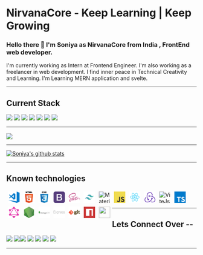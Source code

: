 # NirvanaCore - Keep Learning | Keep Growing

### Hello there 👋 I'm Soniya as NirvanaCore from India , FrontEnd web developer.

I'm currently working as Intern at Frontend Engineer. I'm also working as a
freelancer in web development. I find inner peace in Technical Creativity and
Learning. I'm Learning MERN application and svelte.

---

## Current Stack

<img src="https://img.shields.io/badge/HTML5-E34F26?logo=HTML5&logoColor=white&style=for-the-badge">
<img src="https://img.shields.io/badge/CSS3-1572B6?logo=CSS3&logoColor=white&style=for-the-badge">
<img src="https://img.shields.io/badge/JavaScript-F7DF1E?logo=JavaScript&logoColor=black&style=for-the-badge">
<img src="https://img.shields.io/badge/React-7E356E?logo=React&logoColor=black&style=for-the-badge">
<img src="https://img.shields.io/badge/ViteJs-C19B27?logo=vite&logoColor=black&style=for-the-badge">
<img src='https://img.shields.io/badge/Typescript-0d770d?logo=Typescript&logoColor=white&style=for-the-badge'>
<img src="https://img.shields.io/badge/Tailwind CSS-379BDD?logo=Tailwind-CSS&logoColor=black&style=for-the-badge">

---

<a href="https://github.com/NirvanaCore">
  <img align="center" src="https://github-readme-stats.vercel.app/api/top-langs/?username=NirvanaCore&layout=compact&title_color=000000&text_color=000000" />
</a>

---

[![Soniya's github stats](https://github-readme-stats.vercel.app/api?username=NirvanaCore)](https://github.com/anuraghazra/github-readme-stats)

---

## Known technologies

<img style="border:0px;padding:5px;float:left;width:30px;height:30px;" alt="Visual Studio Code" src="https://raw.githubusercontent.com/github/explore/80688e429a7d4ef2fca1e82350fe8e3517d3494d/topics/visual-studio-code/visual-studio-code.png"
/>
<img style="border:0px;padding:5px;float:left;width:30px;height:30px;" alt="HTML5" src="https://raw.githubusercontent.com/github/explore/80688e429a7d4ef2fca1e82350fe8e3517d3494d/topics/html/html.png"
/>
<img style="border:0px;padding:5px;float:left;width:30px;height:30px;" alt="CSS3" src="https://raw.githubusercontent.com/github/explore/80688e429a7d4ef2fca1e82350fe8e3517d3494d/topics/css/css.png"
/>
<img style="border:0px;padding:5px;float:left;width:30px;height:30px;" alt="Bootstrap" src="https://raw.githubusercontent.com/github/explore/80688e429a7d4ef2fca1e82350fe8e3517d3494d/topics/bootstrap/bootstrap.png"
/>
<img alt="Sass" style="border:0px;padding:5px;float:left;width:30px;height:30px;"
src="https://raw.githubusercontent.com/github/explore/80688e429a7d4ef2fca1e82350fe8e3517d3494d/topics/sass/sass.png"
/>
<img style="border:0px;padding:5px;float:left;width:30px;height:30px;" alt="Tailwind" src="https://raw.githubusercontent.com/github/explore/80688e429a7d4ef2fca1e82350fe8e3517d3494d/topics/tailwind/tailwind.png"
/>
<img style="border:0px;padding:5px;float:left;width:30px;height:30px;" alt="Material"
src="https://material-ui.com/static/logo.svg" />
<img alt="JavaScript" style="border:0px;padding:5px;float:left;width:30px;height:30px;"
src="https://raw.githubusercontent.com/github/explore/80688e429a7d4ef2fca1e82350fe8e3517d3494d/topics/javascript/javascript.png"
/>
<img alt="React"  style="border:0px;padding:5px;float:left;width:30px;height:30px;"
src="https://raw.githubusercontent.com/github/explore/80688e429a7d4ef2fca1e82350fe8e3517d3494d/topics/react/react.png"
/>
<img alt="Redux" style="border:0px;padding:5px;float:left;width:30px;height:30px;"
src="https://raw.githubusercontent.com/github/explore/80688e429a7d4ef2fca1e82350fe8e3517d3494d/topics/redux/redux.png"
/>
<img alt="ViteJs" style="border:0px;padding:5px;float:left;width:30px;height:30px;"
src="https://vitejs.dev/logo.svg" />
<img style="border:0px;padding:5px;float:left;width:30px;height:30px;" alt="Typescript" src="https://raw.githubusercontent.com/github/explore/80688e429a7d4ef2fca1e82350fe8e3517d3494d/topics/typescript/typescript.png"
/> <img style="border:0px;padding:5px;float:left;width:30px;height:30px;"
src="https://raw.githubusercontent.com/github/explore/80688e429a7d4ef2fca1e82350fe8e3517d3494d/topics/graphql/graphql.png"
/> <img style="border:0px;padding:5px;float:left;width:30px;height:30px;"
src="https://raw.githubusercontent.com/github/explore/80688e429a7d4ef2fca1e82350fe8e3517d3494d/topics/nodejs/nodejs.png"
/> <img style="border:0px;padding:5px;float:left;width:30px;height:30px;"
src="https://raw.githubusercontent.com/github/explore/80688e429a7d4ef2fca1e82350fe8e3517d3494d/topics/mongodb/mongodb.png"
/>
<img style="border:0px;padding:5px;float:left;width:30px;height:30px;" padding="50px"
src="https://raw.githubusercontent.com/github/explore/80688e429a7d4ef2fca1e82350fe8e3517d3494d/topics/express/express.png"
/> <img style="border:0px;padding:5px;float:left;width:30px;height:30px;"
src="https://raw.githubusercontent.com/github/explore/80688e429a7d4ef2fca1e82350fe8e3517d3494d/topics/git/git.png"
/> <img style="border:0px;padding:5px;float:left;width:30px;height:30px;"
src="https://raw.githubusercontent.com/github/explore/80688e429a7d4ef2fca1e82350fe8e3517d3494d/topics/npm/npm.png"
/> <img style="border:0px;padding:5px;float:left;width:30px;height:30px;"
src="https://github.com/yarnpkg/assets/blob/master/yarn-kitten.png?raw=true"
/>

<br></br>

---

## Lets Connect Over --

[<img src='https://img.shields.io/badge/LinkedIn-0077B5?style=for-the-badge&logo=linkedin&logoColor=white'>](https://www.linkedin.com/in/soniya-solanki-rana-3737521aa/)
[<img src='https://img.shields.io/badge/Instagram-E4405F?style=for-the-badge&logo=instagram&logoColor=white'>](https://www.instagram.com/nirvana.core/)[<img src='https://img.shields.io/badge/CodePen-000001?style=for-the-badge&logo=codepen&logoColor=white'>](https://codepen.io/nirvanacore)
[<img src='https://img.shields.io/badge/Twitter-1DA1F2?style=for-the-badge&logo=twitter&logoColor=white'>](https://twitter.com/nirvana_core)
[<img src='https://img.shields.io/badge/GitLab-330F63?style=for-the-badge&logo=gitlab&logoColor=white'>](https://gitlab.com/soniyarana)
[<img src='	https://img.shields.io/badge/GitHub-100000?style=for-the-badge&logo=github&logoColor=white'>](https://github.com/NirvanaCore)
[<img src='	https://img.shields.io/badge/Gmail-D14836?style=for-the-badge&logo=gmail&logoColor=white'>](mailto:nirvanacore7@gmail.com)

---


<!--
**NirvanaCore/NirvanaCore** is a ✨ _special_ ✨ repository because its `README.md` (this file) appears on your GitHub profile.

Here are some ideas to get you started:

- 🔭 I’m currently working on ...
- 🌱 I’m currently learning ...
- 👯 I’m looking to collaborate on ...
- 🤔 I’m looking for help with ...
- 💬 Ask me about ...
- 📫 How to reach me: ...
- 😄 Pronouns: ...
- ⚡ Fun fact: ...
-->
